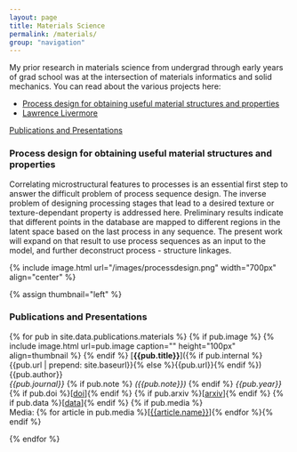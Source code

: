 ```yaml
---
layout: page
title: Materials Science
permalink: /materials/
group: "navigation"
---
```

My prior research in materials science from undergrad through early years of grad school was at the intersection of materials informatics and solid mechanics. You can read about the various projects here:
* [Process design for obtaining useful material structures and properties](#process)
* [Lawrence Livermore](#LLNL)


[Publications and Presentations](#pubspres)

### <a name="process"> Process design for obtaining useful material structures and properties </a>
Correlating microstructural features to processes is an essential first step to answer the difficult problem of process sequence design. The inverse problem of designing processing stages that lead to a desired texture or texture-dependant property is addressed here. Preliminary results indicate that different points in the database are mapped to different regions in the latent space based on the last process in any sequence. The present work will expand on that result to use process sequences as an input to the model, and further deconstruct process - structure linkages.

{% include image.html url="/images/processdesign.png" width="700px" align="center" %}


{% assign thumbnail="left" %}

### <a name="pubspres"> Publications and Presentations </a>
{% for pub in site.data.publications.materials %}
{% if pub.image %}
{% include image.html url=pub.image caption="" height="100px" align=thumbnail %}
{% endif %}
[**{{pub.title}}**]({% if pub.internal %}{{pub.url | prepend: site.baseurl}}{% else %}{{pub.url}}{% endif %})<br />
{{pub.author}}<br />
*{{pub.journal}}*
{% if pub.note %} *({{pub.note}})*
{% endif %} *{{pub.year}}* {% if pub.doi %}[[doi]({{pub.doi}})]{% endif %}
{% if pub.arxiv %}[[arxiv]({{pub.arxiv}})]{% endif %}
{% if pub.data %}[[data]({{pub.data}})]{% endif %}
{% if pub.media %}<br />Media: {% for article in pub.media %}[[{{article.name}}]({{article.url}})]{% endfor %}{% endif %}

{% endfor %}
